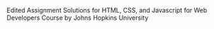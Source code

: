 Edited
Assignment Solutions for HTML, CSS, and Javascript for Web Developers Course by Johns Hopkins University
 
